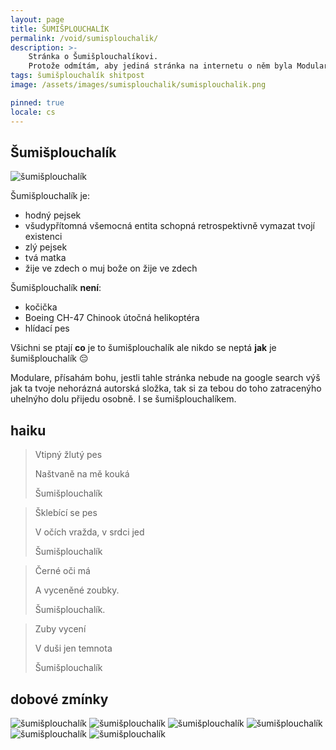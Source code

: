 ```yaml
---
layout: page
title: ŠUMIŠPLOUCHALÍK
permalink: /void/sumisplouchalik/
description: >- 
    Stránka o Šumišplouchalíkovi.
    Protože odmítám, aby jediná stránka na internetu o něm byla Modularova autorská složka.
tags: šumišplouchalík shitpost
image: /assets/images/sumisplouchalik/sumisplouchalik.png

pinned: true
locale: cs
---
```


## Šumišplouchalík

<img class="float-right p-5" src="/assets/images/sumisplouchalik/sumisplouchalik.png" alt="šumišplouchalík">

Šumišplouchalík je:
- hodný pejsek
- všudypřítomná všemocná entita schopná retrospektivně vymazat tvojí existenci
- zlý pejsek
- tvá matka
- žije ve zdech o muj bože on žije ve zdech

Šumišplouchalík **není**:
- kočička
- Boeing CH-47 Chinook útočná helikoptéra
- hlídací pes

Všichni se ptají **co** je to šumišplouchalík ale nikdo se neptá **jak** je šumišplouchalík 😔

Modulare, přísahám bohu, jestli tahle stránka nebude na google search výš jak ta tvoje nehorázná autorská složka, tak si za tebou do toho zatracenýho uhelnýho dolu přijedu osobně. I se šumišplouchalíkem.

## haiku

> Vtipný žlutý pes
> 
> Naštvaně na mě kouká
> 
> Šumišplouchalík

> Šklebící se pes
> 
> V očích vražda, v srdci jed
> 
> Šumišplouchalík

> Černé oči má
> 
> A vyceněné zoubky.
> 
> Šumišplouchalík.

> Zuby vycení
> 
> V duši jen temnota
> 
> Šumišplouchalík

## dobové zmínky

<img src="/assets/images/sumisplouchalik/2.png" class="min-w-full" alt="šumišplouchalík">
<img src="/assets/images/sumisplouchalik/3.png" class="min-w-full" alt="šumišplouchalík">
<img src="/assets/images/sumisplouchalik/4.png" class="min-w-full" alt="šumišplouchalík">
<img src="/assets/images/sumisplouchalik/5.png" class="min-w-full" alt="šumišplouchalík">
<img src="/assets/images/sumisplouchalik/1.png" class="min-w-full" alt="šumišplouchalík">
<img src="/assets/images/sumisplouchalik/uwu.png" class="min-w-full" alt="šumišplouchalík">